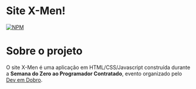 # Site X-Men!
[![NPM](https://img.shields.io/npm/l/react)](https://github.com/DarieldonMedeiros/X-Men/blob/main/LICENSE)

# Sobre o projeto
O site X-Men é uma aplicação em HTML/CSS/Javascript construída durante a **Semana do Zero ao Programador Contratado**, evento organizado pelo [Dev em Dobro](https://devemdobro.com/ "Site da Dev em Dobro").
